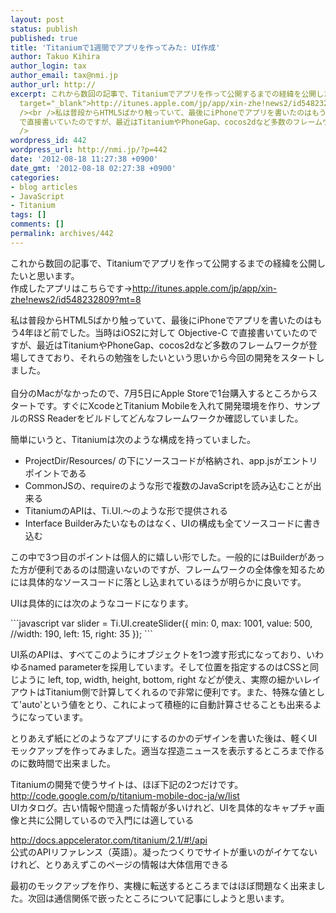 ```yaml
---
layout: post
status: publish
published: true
title: 'Titaniumで1週間でアプリを作ってみた: UI作成'
author: Takuo Kihira
author_login: tax
author_email: tax@nmi.jp
author_url: http://
excerpt: これから数回の記事で、Titaniumでアプリを作って公開するまでの経緯を公開したいと思います。<br />作成したアプリはこちらです→<a href="http://itunes.apple.com/jp/app/xin-zhe!news2/id548232809?mt=8"
  target="_blank">http://itunes.apple.com/jp/app/xin-zhe!news2/id548232809?mt=8</a><br
  /><br />私は普段からHTML5ばかり触っていて、最後にiPhoneでアプリを書いたのはもう4年ほど前でした。当時はiOS2に対して Objective-C
  で直接書いていたのですが、最近はTitaniumやPhoneGap、cocos2dなど多数のフレームワークが登場してきており、それらの勉強をしたいという思いから今回の開発をスタートしました。<br
  />
wordpress_id: 442
wordpress_url: http://nmi.jp/?p=442
date: '2012-08-18 11:27:38 +0900'
date_gmt: '2012-08-18 02:27:38 +0900'
categories:
- blog articles
- JavaScript
- Titanium
tags: []
comments: []
permalink: archives/442
---
```

<p>これから数回の記事で、Titaniumでアプリを作って公開するまでの経緯を公開したいと思います。<br />
作成したアプリはこちらです→<a href="http://itunes.apple.com/jp/app/xin-zhe!news2/id548232809?mt=8" target="_blank">http://itunes.apple.com/jp/app/xin-zhe!news2/id548232809?mt=8</a></p>
<p>私は普段からHTML5ばかり触っていて、最後にiPhoneでアプリを書いたのはもう4年ほど前でした。当時はiOS2に対して Objective-C で直接書いていたのですが、最近はTitaniumやPhoneGap、cocos2dなど多数のフレームワークが登場してきており、それらの勉強をしたいという思いから今回の開発をスタートしました。<br />
<a id="more"></a><a id="more-442"></a><br />
自分のMacがなかったので、7月5日にApple Storeで1台購入するところからスタートです。すぐにXcodeとTitanium Mobileを入れて開発環境を作り、サンプルのRSS Readerをビルドしてどんなフレームワークか確認していました。</p>
<p>簡単にいうと、Titaniumは次のような構成を持っていました。</p>
<ul>
<li>ProjectDir/Resources/ の下にソースコードが格納され、app.jsがエントリポイントである</li>
<li>CommonJSの、requireのような形で複数のJavaScriptを読み込むことが出来る</li>
<li>TitaniumのAPIは、Ti.UI.～のような形で提供される</li>
<li>Interface Builderみたいなものはなく、UIの構成も全てソースコードに書き込む</li>
</ul>
<p>この中で3つ目のポイントは個人的に嬉しい形でした。一般的にはBuilderがあった方が便利であるのは間違いないのですが、フレームワークの全体像を知るためには具体的なソースコードに落とし込まれているほうが明らかに良いです。</p>
<p>UIは具体的には次のようなコードになります。<br />
</p>
```javascript
var slider = Ti.UI.createSlider({
    min: 0,
    max: 1001,
    value: 500,
    //width: 190,
    left: 15,
    right: 35
});
```
<p>
UI系のAPIは、すべてこのようにオブジェクトを1つ渡す形式になっており、いわゆるnamed parameterを採用しています。そして位置を指定するのはCSSと同じように left, top, width, height, bottom, right などが使え、実際の細かいレイアウトはTitanium側で計算してくれるので非常に便利です。また、特殊な値として'auto'という値をとり、これによって積極的に自動計算させることも出来るようになっています。</p>
<p>とりあえず紙にどのようなアプリにするのかのデザインを書いた後は、軽くUIモックアップを作ってみました。適当な捏造ニュースを表示するところまで作るのに数時間で出来ました。</p>
<p>Titaniumの開発で使うサイトは、ほぼ下記の2つだけです。<br />
<a href="http://code.google.com/p/titanium-mobile-doc-ja/w/list" target="_blank">http://code.google.com/p/titanium-mobile-doc-ja/w/list</a><br />
UIカタログ。古い情報や間違った情報が多いけれど、UIを具体的なキャプチャ画像と共に公開しているので入門には適している</p>
<p><a href="http://docs.appcelerator.com/titanium/2.1/#!/api" target="_blank">http://docs.appcelerator.com/titanium/2.1/#!/api</a><br />
公式のAPIリファレンス（英語）。凝ったつくりでサイトが重いのがイケてないけれど、とりあえずこのページの情報は大体信用できる</p>
<p>最初のモックアップを作り、実機に転送するところまではほぼ問題なく出来ました。次回は通信関係で嵌ったところについて記事にしようと思います。</p>
